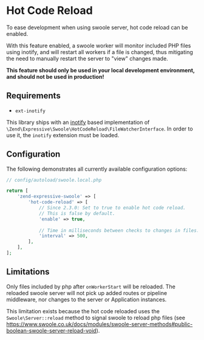 # Hot Code Reload

To ease development when using swoole server, hot code reload can be enabled.

With this feature enabled, a swoole worker will monitor included PHP files using inotify, and will restart all workers
if a file is changed, thus mitigating the need to manually restart the server to "view" changes made.

**This feature should only be used in your local development environment, and should not be used in production!**

## Requirements

* `ext-inotify`

This library ships with an [inotify](http://php.net/manual/en/book.inotify.php) based implementation of 
`\Zend\Expressive\Swoole\HotCodeReload\FileWatcherInterface`. In order to use it, the `inotify` extension must be
loaded.

## Configuration

The following demonstrates all currently available configuration options:

```php
// config/autoload/swoole.local.php

return [
    'zend-expressive-swoole' => [
        'hot-code-reload' => [
            // Since 2.3.0: Set to true to enable hot code reload.
            // This is false by default.
            'enable' => true,
            
            // Time in milliseconds between checks to changes in files.
            'interval' => 500,
        ],
    ],
];
```

## Limitations

Only files included by php after `onWorkerStart` will be reloaded.
The reloaded swoole server will not pick up added routes or pipeline middleware, nor changes to the server or
Application instances.

This limitation exists because the hot code reloaded uses the `Swoole\Server::reload` method to signal swoole to reload
php files (see https://www.swoole.co.uk/docs/modules/swoole-server-methods#public-boolean-swoole-server-reload-void).
